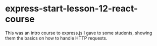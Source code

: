 # express-start-lesson-12-react-course
This was an intro course to express.js I gave to some students, showing them the basics on how to handle HTTP requests.
